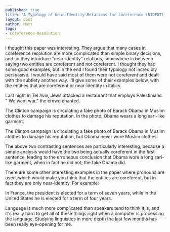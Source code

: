 ```yaml
---
published: true
title: "A Typology of Near-Identity Relations for Coreference (NIDENT), by Marta Recasens, Eduard Hovy, and M. Antonia Marti, LREC 2010."
layout: post
author: Matt
tags:
- Coreference Resolution
---
```



I thought this paper was interesting. They argue that many cases in coreference resolution are more
complicated than simple binary decisions, and so they introduce "near-identity" relations,
somewhere in between saying two entities are coreferent and not coreferent. I thought they had some
good examples, but in the end I found their typology not incredibly persuasive. I would have said
most of them were not coreferent and dealt with the subtlety another way. I'll give some of their
examples below, with the entities that are coreferent or near-identity in italics.

Last night in Tel Aviv, Jews attacked a restaurant that employs Palestinians. " We want war," the
crowd chanted.

The Clinton campaign is circulating a fake photo of Barack Obama in Muslim clothes to damage his
reputation. In the photo, Obama wears a long sari-like garment.

The Clinton campaign is circulating a fake photo of Barack Obama in Muslim clothes to damage his
reputation, but Obama never wore Muslim clothes.

The above two contrasting sentences are particularly interesting, because a simple analysis would
have the two being actually coreferent in the first sentence, leading to the erroneous conclusion
that Obama wore a long sari-like garment, when in fact he did not; the fake Obama did.

There are some other interesting examples in the paper where pronouns are used, which would make
you think that the entities are coreferent, but in fact they are only near-identity. For example:

In France, the president is elected for a term of seven years, while in the United States he is
elected for a term of four years.

Language is much more complicated than speakers tend to think it is, and it's really hard to get
all of these things right when a computer is processing the language. Studying linguistics in more
depth the last few months has been really eye-opening for me.
